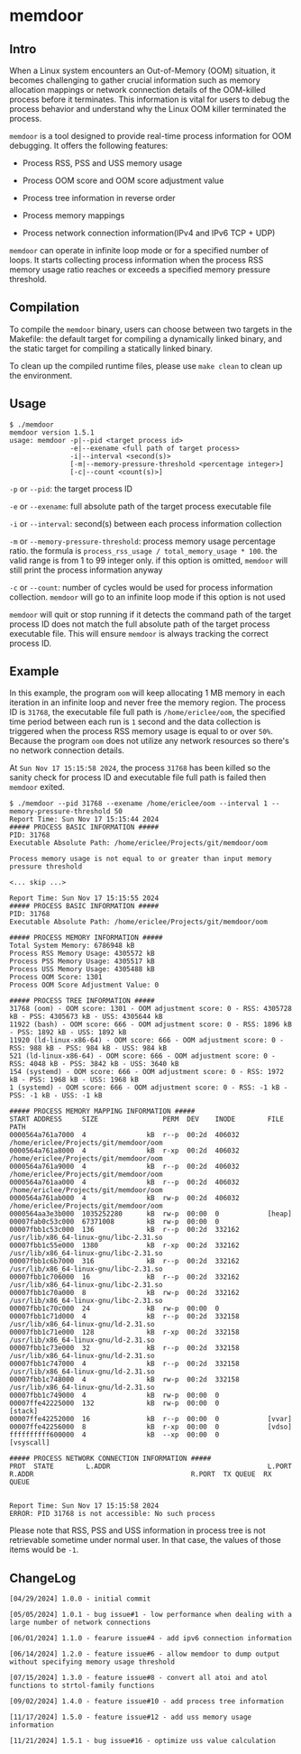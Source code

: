 # memdoor

## Intro

When a Linux system encounters an Out-of-Memory (OOM) situation, it becomes challenging to gather crucial information such as memory allocation mappings or network connection details of the OOM-killed process before it terminates. This information is vital for users to debug the process behavior and understand why the Linux OOM killer terminated the process.

`memdoor` is a tool designed to provide real-time process information for OOM debugging. It offers the following features:

* Process RSS, PSS and USS memory usage

* Process OOM score and OOM score adjustment value

* Process tree information in reverse order

* Process memory mappings

* Process network connection information(IPv4 and IPv6 TCP + UDP)

`memdoor` can operate in infinite loop mode or for a specified number of loops. It starts collecting process information when the process RSS memory usage ratio reaches or exceeds a specified memory pressure threshold.

## Compilation

To compile the `memdoor` binary, users can choose between two targets in the Makefile: the default target for compiling a dynamically linked binary, and the static target for compiling a statically linked binary.

To clean up the compiled runtime files, please use `make clean` to clean up the environment.

## Usage

```
$ ./memdoor 
memdoor version 1.5.1
usage: memdoor -p|--pid <target process id>
               -e|--exename <full path of target process>
               -i|--interval <second(s)>
               [-m|--memory-pressure-threshold <percentage integer>]
               [-c|--count <count(s)>]
```

`-p` or `--pid`: the target process ID

`-e` or `--exename`: full absolute path of the target process executable file

`-i` or `--interval`: second(s) between each process information collection

`-m` or `--memory-pressure-threshold`: process memory usage percentage ratio. the formula is `process_rss_usage / total_memory_usage * 100`. the valid range is from 1 to 99 integer only. if this option is omitted, `memdoor` will still print the process information anyway

`-c` or `--count`: number of cycles would be used for process information collection. `memdoor` will go to an infinite loop mode if this option is not used

`memdoor` will quit or stop running if it detects the command path of the target process ID does not match the full absolute path of the target process executable file. This will ensure `memdoor` is always tracking the correct process ID.

## Example

In this example, the program `oom` will keep allocating 1 MB memory in each iteration in an infinite loop and never free the memory region. The process ID is `31768`, the executable file full path is `/home/ericlee/oom`, the specified time period between each run is `1` second and the data collection is triggered when the process RSS memory usage is equal to or over `50%`. Because the program `oom` does not utilize any network resources so there's no network connection details.

At `Sun Nov 17 15:15:58 2024`, the process `31768` has been killed so the sanity check for process ID and executable file full path is failed then `memdoor` exited.

```
$ ./memdoor --pid 31768 --exename /home/ericlee/oom --interval 1 --memory-pressure-threshold 50
Report Time: Sun Nov 17 15:15:44 2024
##### PROCESS BASIC INFORMATION #####
PID: 31768
Executable Absolute Path: /home/ericlee/Projects/git/memdoor/oom

Process memory usage is not equal to or greater than input memory pressure threshold

<... skip ...>

Report Time: Sun Nov 17 15:15:55 2024
##### PROCESS BASIC INFORMATION #####
PID: 31768
Executable Absolute Path: /home/ericlee/Projects/git/memdoor/oom

##### PROCESS MEMORY INFORMATION #####
Total System Memory: 6786948 kB
Process RSS Memory Usage: 4305572 kB
Process PSS Memory Usage: 4305517 kB
Process USS Memory Usage: 4305488 kB
Process OOM Score: 1301
Process OOM Score Adjustment Value: 0

##### PROCESS TREE INFORMATION #####
31768 (oom) - OOM score: 1301 - OOM adjustment score: 0 - RSS: 4305728 kB - PSS: 4305673 kB - USS: 4305644 kB
11922 (bash) - OOM score: 666 - OOM adjustment score: 0 - RSS: 1896 kB - PSS: 1892 kB - USS: 1892 kB
11920 (ld-linux-x86-64) - OOM score: 666 - OOM adjustment score: 0 - RSS: 988 kB - PSS: 984 kB - USS: 984 kB
521 (ld-linux-x86-64) - OOM score: 666 - OOM adjustment score: 0 - RSS: 4048 kB - PSS: 3842 kB - USS: 3640 kB
154 (systemd) - OOM score: 666 - OOM adjustment score: 0 - RSS: 1972 kB - PSS: 1968 kB - USS: 1968 kB
1 (systemd) - OOM score: 666 - OOM adjustment score: 0 - RSS: -1 kB - PSS: -1 kB - USS: -1 kB

##### PROCESS MEMORY MAPPING INFORMATION #####
START ADDRESS     SIZE                PERM  DEV    INODE        FILE PATH
0000564a761a7000  4               kB  r--p  00:2d  406032       /home/ericlee/Projects/git/memdoor/oom
0000564a761a8000  4               kB  r-xp  00:2d  406032       /home/ericlee/Projects/git/memdoor/oom
0000564a761a9000  4               kB  r--p  00:2d  406032       /home/ericlee/Projects/git/memdoor/oom
0000564a761aa000  4               kB  r--p  00:2d  406032       /home/ericlee/Projects/git/memdoor/oom
0000564a761ab000  4               kB  rw-p  00:2d  406032       /home/ericlee/Projects/git/memdoor/oom
0000564aa3e3b000  1035252280      kB  rw-p  00:00  0            [heap]
00007fab0c53c000  67371008        kB  rw-p  00:00  0            
00007fbb1c53c000  136             kB  r--p  00:2d  332162       /usr/lib/x86_64-linux-gnu/libc-2.31.so
00007fbb1c55e000  1380            kB  r-xp  00:2d  332162       /usr/lib/x86_64-linux-gnu/libc-2.31.so
00007fbb1c6b7000  316             kB  r--p  00:2d  332162       /usr/lib/x86_64-linux-gnu/libc-2.31.so
00007fbb1c706000  16              kB  r--p  00:2d  332162       /usr/lib/x86_64-linux-gnu/libc-2.31.so
00007fbb1c70a000  8               kB  rw-p  00:2d  332162       /usr/lib/x86_64-linux-gnu/libc-2.31.so
00007fbb1c70c000  24              kB  rw-p  00:00  0            
00007fbb1c71d000  4               kB  r--p  00:2d  332158       /usr/lib/x86_64-linux-gnu/ld-2.31.so
00007fbb1c71e000  128             kB  r-xp  00:2d  332158       /usr/lib/x86_64-linux-gnu/ld-2.31.so
00007fbb1c73e000  32              kB  r--p  00:2d  332158       /usr/lib/x86_64-linux-gnu/ld-2.31.so
00007fbb1c747000  4               kB  r--p  00:2d  332158       /usr/lib/x86_64-linux-gnu/ld-2.31.so
00007fbb1c748000  4               kB  rw-p  00:2d  332158       /usr/lib/x86_64-linux-gnu/ld-2.31.so
00007fbb1c749000  4               kB  rw-p  00:00  0            
00007ffe42225000  132             kB  rw-p  00:00  0            [stack]
00007ffe42252000  16              kB  r--p  00:00  0            [vvar]
00007ffe42256000  8               kB  r-xp  00:00  0            [vdso]
ffffffffff600000  4               kB  --xp  00:00  0            [vsyscall]

##### PROCESS NETWORK CONNECTION INFORMATION #####
PROT  STATE        L.ADDR                                       L.PORT  R.ADDR                                       R.PORT  TX QUEUE  RX QUEUE  


Report Time: Sun Nov 17 15:15:58 2024
ERROR: PID 31768 is not accessible: No such process
```

Please note that RSS, PSS and USS information in process tree is not retrievable sometime under normal user. In that case, the values of those items would be `-1`.

## ChangeLog

```
[04/29/2024] 1.0.0 - initial commit

[05/05/2024] 1.0.1 - bug issue#1 - low performance when dealing with a large number of network connections

[06/01/2024] 1.1.0 - fearure issue#4 - add ipv6 connection information

[06/14/2024] 1.2.0 - feature issue#6 - allow memdoor to dump output without specifying memory usage threshold

[07/15/2024] 1.3.0 - feature issue#8 - convert all atoi and atol functions to strtol-family functions

[09/02/2024] 1.4.0 - feature issue#10 - add process tree information

[11/17/2024] 1.5.0 - feature issue#12 - add uss memory usage information

[11/21/2024] 1.5.1 - bug issue#16 - optimize uss value calculation
```
